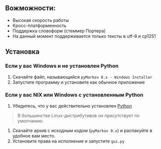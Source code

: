 ## Вожможности: ##
  * Высокая скорость работы
  * Кросс-платформенность
  * Поддержка словоформ (стеммер Портера)
  * На данный момент поддерживается только тексты в utf-8 и cp1251

## Установка ##
### Если у вас Windows и не установлен Python ###
  1. Скачайте файл, называющийся `pyMarkov 0.x - Windows Installer`
  1. Запустите программу и установите как обычное приложение

### Если у вас NIX или Windows с установленным Python ###
  1. Убедитесь, что у вас действительно установлен [Python](http://python.org)
> В большинстве Linux-дистрибутивов он присутствует по умолчанию.
  1. Скачайте архив с исходным кодом (`pyMarkov 0.x`) и распакуйте в удобное вам место.
  1. Установите права на исполнение и запустите `gui.py`